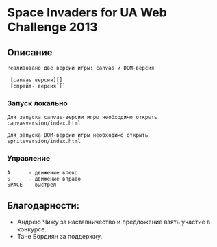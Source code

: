 Space Invaders for UA Web Challenge 2013
=======

## Описание

    Реализовано две версии игры: canvas и DOM-версия

     [canvas версия][]
     [спрайт- версия][]

### Запуск локально

    Для запуска canvas-версии игры необходимо открыть canvasversion/index.html

    Для запуска DOM-версии игры необходимо открыть spriteversion/index.html

### Управление

    A      - движение влево
    S      - движение вправо
    SPACE  - выстрел


## Благодарности:

  - Андрею Чижу за наставничество и предложение взять участие в конкурсе.
  - Тане Бордиян  за  поддержку.

   [canvas версия]: http://dimarudenko.github.com/SpaceInvaders/canvasversion/index.html
   [спрайт- версия]: http://dimarudenko.github.com/SpaceInvaders/spriteversion/index.html